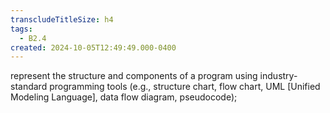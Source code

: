 ```yaml
---
transcludeTitleSize: h4
tags:
  - B2.4
created: 2024-10-05T12:49:49.000-0400
---
```

represent the structure and components of a program using industry-standard programming tools (e.g., structure chart, flow chart, UML \[Unified Modeling Language\], data flow diagram, pseudocode);